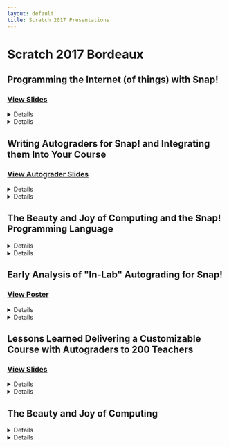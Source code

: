 ```yaml
---
layout: default
title: Scratch 2017 Presentations
---
```


# Scratch 2017 Bordeaux


## Programming the Internet (of things) with Snap!
### [View Slides][iot-slides]
[iot-slides]: https://docs.google.com/presentation/d/10i5FKrk9JNhLkyAhUeEN7ZA3Ie3Nktg7suKEpwux5AU/edit?usp=sharing

<details>
    <title>Summary</title>
	The Internet is replete with wonderful APIs that can be called to query anything from jokes to weather forecasts to traffic data to accessing to your favorite websites, like Twitter and YouTube. Programming the web ...
	Read more
</details>

<details>
    <title>Speakers</title>
	Dan Garcia, Bernat Romagosa, Jens Mönig, Michael Ball, Brian Harvey
</details>

## Writing Autograders for Snap! and Integrating them Into Your Course
### [View Autograder Slides][ag-slides]

[ag-slides]: https://docs.google.com/presentation/d/1dfMKGcVop8vbhb_v35IVAYQsbKl7TDLfALT-Befk-c0/edit?usp=sharing
<details>
    <title>Talk Summary</title>
	The demo will present a system an autograder for Snap!, a visual programming language inspired by Scratch. Our autograder is a hosted solution that allows other courses to use our tools with little effort. At the ...
	Read more
</details>

<details>
    <title>Speakers</title>
	Michael Ball, Dan Garcia, Lauren Mock
</details>

## The Beauty and Joy of Computing and the Snap! Programming Language
<details>
	<title>Summary</title>
The Beauty and Joy of Computing (BJC) is a Snap!-based non-majors computer science curriculum aimed at bringing serious CS ideas such as recursion and higher order functions to a broad audience, with special emphasis ...
</details>

<details>
	<title>Speakers</title>
Dan Garcia, Brian Harvey, Jens Mönig, Michael Ball, Lauren Mock, Robert Low, Bernat Romagosa
</details>

## Early Analysis of "In-Lab" Autograding for Snap!

### [View Poster][snap-poster]

[snap-poster]: https://drive.google.com/file/d/0Bz4PCnNknwnkdWg5OHhpenF6clE/view?usp=sharing

<details>
    <title>Poster</title>
	This poster will primarily show two different user interactions with our autograder system, based on the two main users--students who get feedback and instructors who write tests. To demonstrate flexibility, we will demonstrate three different ...
	Read more
</details>


<details>
    <title>Speakers</title>
	Michael Ball, Dan Garcia, Lauren Mock
</details>

## Lessons Learned Delivering a Customizable Course with Autograders to 200 Teachers
### [View Slides][lessons]

[lessons]: https://docs.google.com/presentation/d/17SRj1QnZZbyhf6gTW7pqwpPPJ1ONCKP3SLJWegehx0o/edit?usp=sharing

<details>
    <title>Talk Summary</title>
	The Beauty and Joy of Computing (BJC) is an AP Computer Science Principles curriculum designed to attract a broad population of students, including females and underrepresented minorities, balancing programming and social implications. BJC was first ...
</details>

<details>
    <title>Speakers</title>
    Lauren Mock, Michael Ball, Dan Garcia, Brian Harvey
</details>


## The Beauty and Joy of Computing

<details>
    <title>Workshop</title>
    The Beauty and Joy of Computing (BJC) is a Snap!-based Computer Science curriculum aimed at bringing serious CS ideas such as recursion and higher order functions to a broad audience, with special emphasis on inclusion of traditionally excluded groups including women and minorities. This workshop will allow participants explore the curriculum through gentle exercises, in a hands-on format. BJC is an Advanced Placement CS Principles national pilot in the US, which means it's a model for a high-school course that can earn college credit.
</details>

<details>
    <title>Speakers</title>
	Dan Garcia, Brian Harvey, Jens Mönig, Michael Ball, Bernat Romagosa, Robert Low, Lauren Mock
</details>